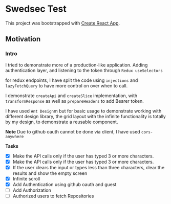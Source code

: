 # Swedsec Test

This project was bootstrapped with [Create React App](https://github.com/facebook/create-react-app).

## Motivation

### Intro

I tried to demonstrate more of a production-like application.
Adding authentication layer, and listening to the token through `Redux useSelectors`

for redux endpoints, I have split the code using `injections` and `lazyFetchQuery` to have more control on over when to call.

I demonstrate `createApi` and `createSlice` implementation, with `transformResponse` as well as `prepareHeaders` to add Bearer token.

I have used `Ant Design`m but for basic usage to demonstrate working with different design library, the grid layout with the infinite functionality is totally by my design, to demonstrate a reusable component.

**Note**
Due to github oauth cannot be done via client, I have used `cors-anywhere`

**Tasks**

- [x] Make the API calls only if the user has typed 3 or more characters.
- [x] Make the API calls only if the user has typed 3 or more characters.
- [x] If the user clears the input or types less than three characters, clear the results and show the empty screen
- [x]  Infinite scroll
- [x]  Add Authentication using github oauth and guest
- [ ]  Add Authorization
- [ ]  Authorized users to fetch Repositories

